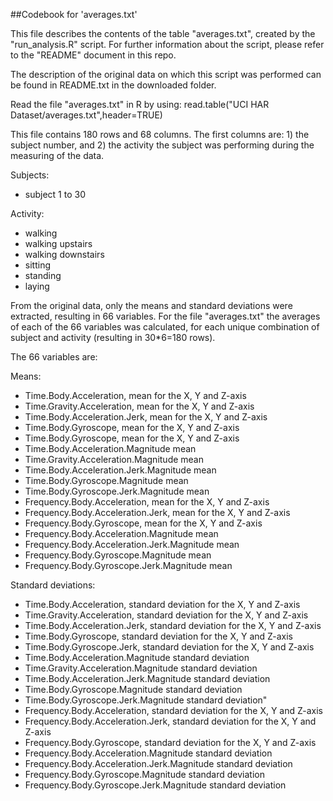 ##Codebook for 'averages.txt'

This file describes the contents of the table "averages.txt", created by the "run_analysis.R" script. For further information about the script, please refer to the "README" document in this repo. 

The description of the original data on which this script was performed can be found in README.txt in the downloaded folder.

Read the file "averages.txt" in R by using: read.table("UCI HAR Dataset/averages.txt",header=TRUE)

This file contains 180 rows and 68 columns. The first columns are: 1) the subject number, and 2) the activity the subject was performing during the measuring of the data.

Subjects:
* subject 1 to 30

Activity:
* walking
* walking upstairs
* walking downstairs
* sitting
* standing
* laying

From the original data, only the means and standard deviations were extracted, resulting in 66 variables.
For the file "averages.txt" the averages of each of the 66 variables was calculated, for each unique combination of subject and activity (resulting in 30*6=180 rows). 

The 66 variables are:

Means:
* Time.Body.Acceleration, mean for the X, Y and Z-axis                                                   
* Time.Gravity.Acceleration, mean for the X, Y and Z-axis                      
* Time.Body.Acceleration.Jerk, mean for the X, Y and Z-axis                  
* Time.Body.Gyroscope, mean for the X, Y and Z-axis                           
* Time.Body.Gyroscope, mean for the X, Y and Z-axis                       
* Time.Body.Acceleration.Magnitude mean                    
* Time.Gravity.Acceleration.Magnitude mean                     
* Time.Body.Acceleration.Jerk.Magnitude mean                  
* Time.Body.Gyroscope.Magnitude mean                         
* Time.Body.Gyroscope.Jerk.Magnitude mean                   
* Frequency.Body.Acceleration, mean for the X, Y and Z-axis                     
* Frequency.Body.Acceleration.Jerk, mean for the X, Y and Z-axis                
* Frequency.Body.Gyroscope, mean for the X, Y and Z-axis                        
* Frequency.Body.Acceleration.Magnitude mean                   
* Frequency.Body.Acceleration.Jerk.Magnitude mean              
* Frequency.Body.Gyroscope.Magnitude mean              
* Frequency.Body.Gyroscope.Jerk.Magnitude mean

Standard deviations:
* Time.Body.Acceleration, standard deviation for the X, Y and Z-axis              
* Time.Gravity.Acceleration, standard deviation for the X, Y and Z-axis          
* Time.Body.Acceleration.Jerk, standard deviation for the X, Y and Z-axis      
* Time.Body.Gyroscope, standard deviation for the X, Y and Z-axis                
* Time.Body.Gyroscope.Jerk, standard deviation for the X, Y and Z-axis          
* Time.Body.Acceleration.Magnitude standard deviation         
* Time.Gravity.Acceleration.Magnitude standard deviation        
* Time.Body.Acceleration.Jerk.Magnitude standard deviation     
* Time.Body.Gyroscope.Magnitude standard deviation             
* Time.Body.Gyroscope.Jerk.Magnitude standard deviation"        
* Frequency.Body.Acceleration, standard deviation for the X, Y and Z-axis         
* Frequency.Body.Acceleration.Jerk, standard deviation for the X, Y and Z-axis    
* Frequency.Body.Gyroscope, standard deviation for the X, Y and Z-axis           
* Frequency.Body.Acceleration.Magnitude standard deviation     
* Frequency.Body.Acceleration.Jerk.Magnitude standard deviation
* Frequency.Body.Gyroscope.Magnitude standard deviation        
* Frequency.Body.Gyroscope.Jerk.Magnitude standard deviation  
